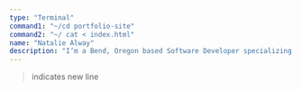 ```yaml
---
type: "Terminal"
command1: "~/cd portfolio-site"
command2: "~/ cat < index.html"
name: "Natalie Alway" 
description: "I’m a Bend, Oregon based Software Developer specializing in full-stack javaScript applications."
---
```


> indicates new line 